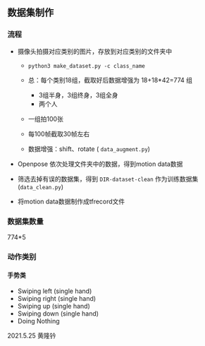 ## 数据集制作

### 流程

- 摄像头拍摄对应类别的图片，存放到对应类别的文件夹中

  - `python3 make_dataset.py -c class_name`

  - 总：每个类别18组，截取好后数据增强为 18+18*42=774 组

    - 3组半身，3组终身，3组全身
    - 两个人

  - 一组拍100张

  - 每100帧截取30帧左右

  - 数据增强：shift、rotate (  `data_augment.py`)

    

- Openpose 依次处理文件夹中的数据，得到motion data数据

- 筛选去掉有误的数据集，得到 `DIR-dataset-clean` 作为训练数据集 (`data_clean.py`)

- 将motion data数据制作成tfrecord文件 

  



### 数据集数量

774*5



### 动作类别

####  手势类

- Swiping left (single hand)
- Swiping right (single hand)
- Swiping up (single hand)
- Swiping down (single hand)
- Doing Nothing





2021.5.25 黄隆钤
